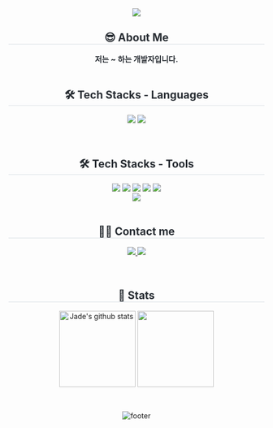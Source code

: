 <div align= "center">
    <img src="https://capsule-render.vercel.app/api?type=waving&color=0e0af5&height=180&text=Jade's%20Github&animation=fadeIn&fontColor=ffffff&fontSize=60" />
    </div>
    <div align= "center"> 
    <h2 style="border-bottom: 1px solid #d8dee4; color: #282d33;"> 😎 About Me </h2>  
    <div style="font-weight: 700; font-size: 15px; text-align: center; color: #282d33;"> 저는 ~ 하는 개발자입니다. </div> 
    </div>
    <br/>
    <div align= "center">
    <h2 style="border-bottom: 1px solid #d8dee4; color: #282d33;"> 🛠️ Tech Stacks - Languages </h2> 
    <div style="margin: 0 auto; text-align: center;" align= "center"> 
          <img src="https://img.shields.io/badge/Matlab-0076a8?style=for-the-badge&logo=Matlab&logoColor=white">
          <img src="https://img.shields.io/badge/Java-007396?style=for-the-badge&logo=Java&logoColor=white">
          </div>
    </div>
    <br/>
     <br/>
    <div align= "center">
    <h2 style="border-bottom: 1px solid #d8dee4; color: #282d33;"> 🛠️ Tech Stacks - Tools </h2> 
    <div style="margin: 0 auto; text-align: center;" align= "center"> <img src="https://img.shields.io/badge/Git-F05032?style=for-the-badge&logo=Git&logoColor=white">
          <img src="https://img.shields.io/badge/Github-181717?style=for-the-badge&logo=Github&logoColor=white">
          <img src="https://img.shields.io/badge/Linux-FCC624?style=for-the-badge&logo=Linux&logoColor=white">
          <img src="https://img.shields.io/badge/MariaDB-003545?style=for-the-badge&logo=MariaDB&logoColor=white">
          <img src="https://img.shields.io/badge/MySQL-4479A1?style=for-the-badge&logo=MySQL&logoColor=white"> <br/>
          <img src="https://img.shields.io/badge/Notion-000000?style=for-the-badge&logo=Notion&logoColor=white">
          </div>
    </div>
    <br/>
    <div align= "center">
    <h2 style="border-bottom: 1px solid #d8dee4; color: #282d33;"> 🧑‍💻 Contact me </h2> 
    <div align= "center"> <a href=[https://www.notion.so/SW-4ae34aa17c0141928e7093192b9ecf8a?pvs=4](https://boulder-horn-03c.notion.site/SW-4ae34aa17c0141928e7093192b9ecf8a?pvs=4)> <img src="https://img.shields.io/badge/Notion-000000?style=for-the-badge&logo=Notion&logoColor=white&link=[https://www.notion.so/SW-4ae34aa17c0141928e7093192b9ecf8a?pvs=4](https://boulder-horn-03c.notion.site/SW-4ae34aa17c0141928e7093192b9ecf8a?pvs=4)"> </a>
         <a href=mailto:mox9nox@gmail.com> <img src="https://img.shields.io/badge/Gmail-EA4335?style=for-the-badge&logo=Gmail&logoColor=white&link=mailto:mox9nox@gmail.com"> </a>
          </div>  <br> 
             </div>
             <br/>
    <div align= "center">  </div> 
    </div>
    <div align= "center"> 
    <h2 style="border-bottom: 1px solid #d8dee4; color: #282d33;"> 🏅 Stats </h2> <div align="center">
<div align="center">
    <a href="https://github.com/noctesilente"><img align="center" style="height:150px" src="https://github-readme-stats.vercel.app/api?username=noctesilente&show_icons=true&include_all_commits=true&theme=blue_navy&hide_border=true" alt="Jade's github stats" /></a>
    <a href="https://github.com/noctesilente"><img align="center" style="height:150px" src="https://github-readme-stats.vercel.app/api/top-langs/?username=noctesilente&layout=compact&theme=nord&hide_border=true" /></a>


</div>
    </div>
    <br/>
    <br/>
    
![footer](https://capsule-render.vercel.app/api?type=waving&color=0e0af5&height=180&section=footer&text=&fontSize=100)
      

